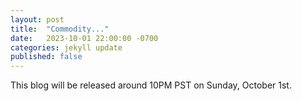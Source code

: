 ```yaml
---
layout: post
title:  "Commodity..."
date:   2023-10-01 22:00:00 -0700
categories: jekyll update
published: false
---
```

This blog will be released around 10PM PST on Sunday, October 1st.